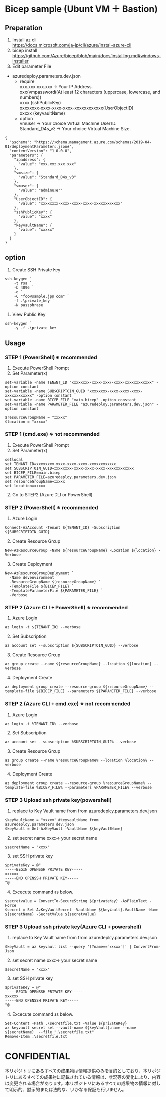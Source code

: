 # Bicep sample (Ubunt VM ＋ Bastion)

## Preparation
1. Install az cli  
https://docs.microsoft.com/ja-jp/cli/azure/install-azure-cli
1. bicep install
https://github.com/Azure/bicep/blob/main/docs/installing.md#windows-installer
1. Edit parameter File
- azuredeploy.parameters.dev.json</br>
  - require</br>
  xxx.xxx.xxx.xxx -> Your IP Address.</br>
  xxx(vmpassword)(At least 12 characters (uppercase, lowercase, and numbers)) </br>
  xxxx (sshPublicKey) </br>
  xxxxxxxx-xxxx-xxxx-xxxx-xxxxxxxxxxxx(UserObjectID) </br>
  xxxxx (keyvaultName)
  - option</br>
  vmuser -> Your choice Virtual Machine User ID.</br>
  Standard_D4s_v3 -> Your choice Virtual Machine Size. </br>
```
{
  "$schema": "https://schema.management.azure.com/schemas/2019-04-01/deploymentParameters.json#",
  "contentVersion": "1.0.0.0",
  "parameters": {
    "ipaddress": {
      "value": "xxx.xxx.xxx.xxx"
    },
    "vmsize": {
      "value": "Standard_D4s_v3"
    },
    "vmuser": {
      "value": "adminuser"
    },
    "UserObjectID": {
      "value": "xxxxxxxx-xxxx-xxxx-xxxx-xxxxxxxxxxxx"
    },
    "sshPublicKey": {
      "value": "xxxx"
    },
    "keyvaultName": {
      "value": "xxxxx"
    }
  }
}
```
## option
1. Create SSH Private Key
```
ssh-keygen `
    -t rsa `
    -b 4096 `
    -o `
    -C "foo@sample.jpn.com" `
    -f .\private_key `
    -N passphrase
```
1. View Public Key
```
ssh-keygen `
    -y -f .\private_key
```

## Usage

### STEP 1 (PowerShell) ※ recommended
1. Execute PowerShell Prompt
1. Set Parameter(x)

```
set-variable -name TENANT_ID "xxxxxxxx-xxxx-xxxx-xxxx-xxxxxxxxxxxx" -option constant
set-variable -name SUBSCRIPTOIN_GUID "xxxxxxxx-xxxx-xxxx-xxxx-xxxxxxxxxxxx" -option constant
set-variable -name BICEP_FILE "main.bicep" -option constant
set-variable -name PARAMETER_FILE "azuredeploy.parameters.dev.json" -option constant

$resourceGroupName = "xxxxx"
$location = "xxxxx"
```

### STEP 1 (cmd.exe) ※ not recommended
1. Execute PowerShell Prompt
1. Set Parameter(x)

```
setlocal
set TENANT_ID=xxxxxxxx-xxxx-xxxx-xxxx-xxxxxxxxxxxx
set SUBSCRIPTOIN_GUID=xxxxxxxx-xxxx-xxxx-xxxx-xxxxxxxxxxxx
set BICEP_FILE=main.bicep
set PARAMETER_FILE=azuredeploy.parameters.dev.json
set resourceGroupName=xxxxx
set location=xxxxx
```

2. Go to STEP2 (Azure CLI or PowerShell)

### STEP 2 (PowerShell) ※ recommended
1. Azure Login
```
Connect-AzAccount -Tenant ${TENANT_ID} -Subscription ${SUBSCRIPTOIN_GUID}
```
2. Create Resource Group  
```
New-AzResourceGroup -Name ${resourceGroupName} -Location ${location} -Verbose
```
3. Create Deployment
```
New-AzResourceGroupDeployment `
  -Name devenvironment `
  -ResourceGroupName ${resourceGroupName} `
  -TemplateFile ${BICEP_FILE} `
  -TemplateParameterFile ${PARAMETER_FILE} `
  -Verbose
```


### STEP 2 (Azure CLI + PowerShell) ※ recommended
1. Azure Login
```
az login -t ${TENANT_ID} --verbose
```
2. Set Subscription
```
az account set --subscription ${SUBSCRIPTOIN_GUID} --verbose
```
3. Create Resource Group  
```
az group create --name ${resourceGroupName} --location ${location} --verbose
```
4. Deployment Create  
```
az deployment group create --resource-group ${resourceGroupName} --template-file ${BICEP_FILE} --parameters ${PARAMETER_FILE} --verbose
```

### STEP 2 (Azure CLI + cmd.exe) ※ not recommended
1. Azure Login
```
az login -t %TENANT_ID% --verbose
```
2. Set Subscription
```
az account set --subscription %SUBSCRIPTOIN_GUID% --verbose
```
3. Create Resource Group  
```
az group create --name %resourceGroupName% --location %location% --verbose
```
4. Deployment Create  
```
az deployment group create --resource-group %resourceGroupName% --template-file %BICEP_FILE% --parameters %PARAMETER_FILE% --verbose
```

### STEP 3 Upload ssh private key(powershell)
1. replace to Key Vault name from from azuredeploy.parameters.dev.json
```
$keyVaultName = "xxxxx" #keyvaultName from azuredeploy.parameters.dev.json
$keyVault = Get-AzKeyVault -VaultName ${keyVaultName}
```
2. set secret name xxxx-> your secret name
```
$secretName = "xxxx"
```
3. set SSH private key
```
$privateKey = @"
-----BEGIN OPENSSH PRIVATE KEY-----
xxxxxx
-----END OPENSSH PRIVATE KEY-----
"@ 
```
4. Excecute command as below.
```
$secretvalue = ConvertTo-SecureString ${privateKey} -AsPlainText -Force
$secret = Set-AzKeyVaultSecret -VaultName ${keyVault}.VaultName -Name ${secretName} -SecretValue ${secretvalue}
```

### STEP 3 Upload ssh private key(Azure CLI + powershell)
1. replace to Key Vault name from from azuredeploy.parameters.dev.json
```
$keyVault = az keyvault list --query '[?name==`xxxxx`]' | ConvertFrom-Json
```
2. set secret name xxxx-> your secret name
```
$secretName = "xxxx"
```
3. set SSH private key
```
$privateKey = @"
-----BEGIN OPENSSH PRIVATE KEY-----
xxxxxx
-----END OPENSSH PRIVATE KEY-----
"@ 
```
4. Excecute command as below.
```
Set-Content -Path .\secretfile.txt -Value ${privateKey}
az keyvault secret set --vault-name ${keyVault}.name --name ${secretName}  --file ".\secretfile.txt"
Remove-Item .\secretfile.txt
```

# CONFIDENTIAL 
本リポジトリにあるすべての成果物は情報提供のみを目的としており、本リポジトリにあるすべての成果物に記載されている情報は、状況等の変化により、内容は変更される場合があります。本リポジトリにあるすべての成果物の情報に対して明示的、黙示的または法的な、いかなる保証も行いません。
